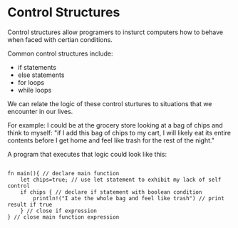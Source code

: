 # Control Structures

Control structures allow programers to insturct computers how to behave when faced with certian conditions.

Common control structures include:

- if statements
- else statements
- for loops
- while loops

We can relate the logic of these control sturtures to situations that we encounter in our lives.

For example: I could be at the grocery store looking at a bag of chips and think to myself: "if I add this bag of chips to my cart, I will likely eat its entire contents before I get home and feel like trash for the rest of the night."

A program that executes that logic could look like this:

```rust,editable

fn main(){ // declare main function
    let chips=true; // use let statement to exhibit my lack of self control
    if chips { // declare if statement with boolean condition
        println!("I ate the whole bag and feel like trash") // print result if true
    } // close if expression
} // close main function expression

```
